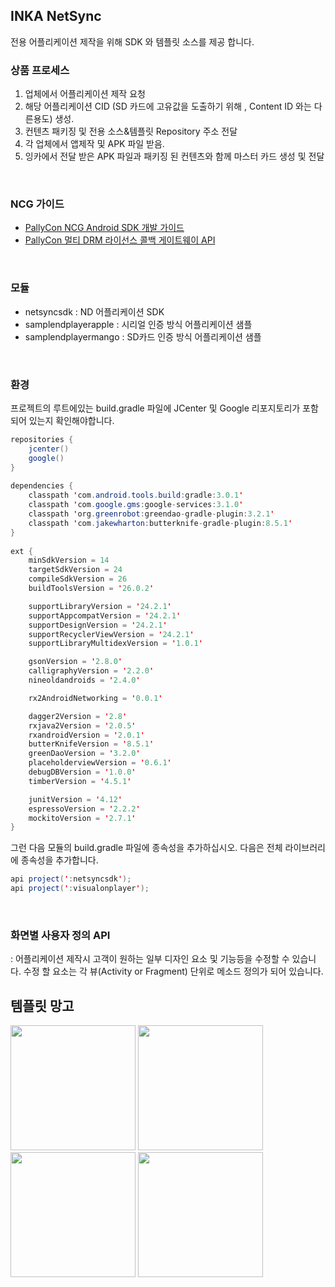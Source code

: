 ## INKA NetSync

전용 어플리케이션 제작을 위해 SDK 와 템플릿 소스를 제공 합니다.


### 상품 프로세스

1. 업체에서 어플리케이션 제작 요청
2. 해당 어플리케이션 CID (SD 카드에 고유값을 도출하기 위해 , Content ID 와는 다른용도) 생성.
3. 컨텐츠 패키징 및 전용 소스&템플릿 Repository 주소 전달
4. 각 업체에서 앱제작 및 APK 파일 받음.
5. 잉카에서 전달 받은 APK 파일과 패키징 된 컨텐츠와 함께 마스터 카드 생성 및 전달


</br>

### NCG 가이드

- <a href="https://docs.pallycon.com/ko/license-gateway.html">PallyCon NCG Android SDK 개발 가이드</a>
- <a href="https://docs.pallycon.com/ko/license-gateway.html">PallyCon 멀티 DRM 라이선스 콜백 게이트웨이 API
</a>


</br>

### 모듈
- netsyncsdk : ND 어플리케이션 SDK
- samplendplayerapple : 시리얼 인증 방식 어플리케이션 샘플
- samplendplayermango : SD카드 인증 방식 어플리케이션 샘플

</br>

### 환경


프로젝트의 루트에있는 build.gradle 파일에 JCenter 및 Google 리포지토리가 포함되어 있는지 확인해야합니다.

``` java
repositories {
    jcenter()
    google()
}
    
dependencies {
    classpath 'com.android.tools.build:gradle:3.0.1'
    classpath 'com.google.gms:google-services:3.1.0'
    classpath 'org.greenrobot:greendao-gradle-plugin:3.2.1'
    classpath 'com.jakewharton:butterknife-gradle-plugin:8.5.1'
}
    
ext {
    minSdkVersion = 14
    targetSdkVersion = 24
    compileSdkVersion = 26
    buildToolsVersion = '26.0.2'

    supportLibraryVersion = '24.2.1'
    supportAppcompatVersion = '24.2.1'
    supportDesignVersion = '24.2.1'
    supportRecyclerViewVersion = '24.2.1'
    supportLibraryMultidexVersion = '1.0.1'

    gsonVersion = '2.8.0'
    calligraphyVersion = '2.2.0'
    nineoldandroids = '2.4.0'

    rx2AndroidNetworking = '0.0.1'

    dagger2Version = '2.8'
    rxjava2Version = '2.0.5'
    rxandroidVersion = '2.0.1'
    butterKnifeVersion = '8.5.1'
    greenDaoVersion = '3.2.0'
    placeholderviewVersion = '0.6.1'
    debugDBVersion = '1.0.0'
    timberVersion = '4.5.1'

    junitVersion = '4.12'
    espressoVersion = '2.2.2'
    mockitoVersion = '2.7.1'
}

```


그런 다음 모듈의 build.gradle 파일에 종속성을 추가하십시오. 다음은 전체 라이브러리에 종속성을 추가합니다.
``` java
api project(':netsyncsdk');
api project(':visualonplayer');
```

</br>


### 화면별 사용자 정의 API 
: 어플리케이션 제작시 고객이 원하는 일부 디자인 요소 및 기능등을 수정할 수 있습니다.
수정 할 요소는 각 뷰(Activity or Fragment) 단위로 메소드 정의가 되어 있습니다.


템플릿 망고
-------

<div>
    <img width="200" src="https://user-images.githubusercontent.com/39693463/40693044-3a14d160-63f0-11e8-9c5b-701a65de4c5e.jpg"></img>
    <img width="200" src="https://user-images.githubusercontent.com/39693463/40693049-4498c038-63f0-11e8-81b1-be35258fd975.jpg"></img>
    <img width="200" src="https://user-images.githubusercontent.com/39693463/40693727-fe695a6a-63f3-11e8-87db-026583d8ac7a.jpg"></img>
    <img width="200" src="https://user-images.githubusercontent.com/39693463/40693728-feac4078-63f3-11e8-9ebd-dcab154159fc.jpg"></img>
</div>